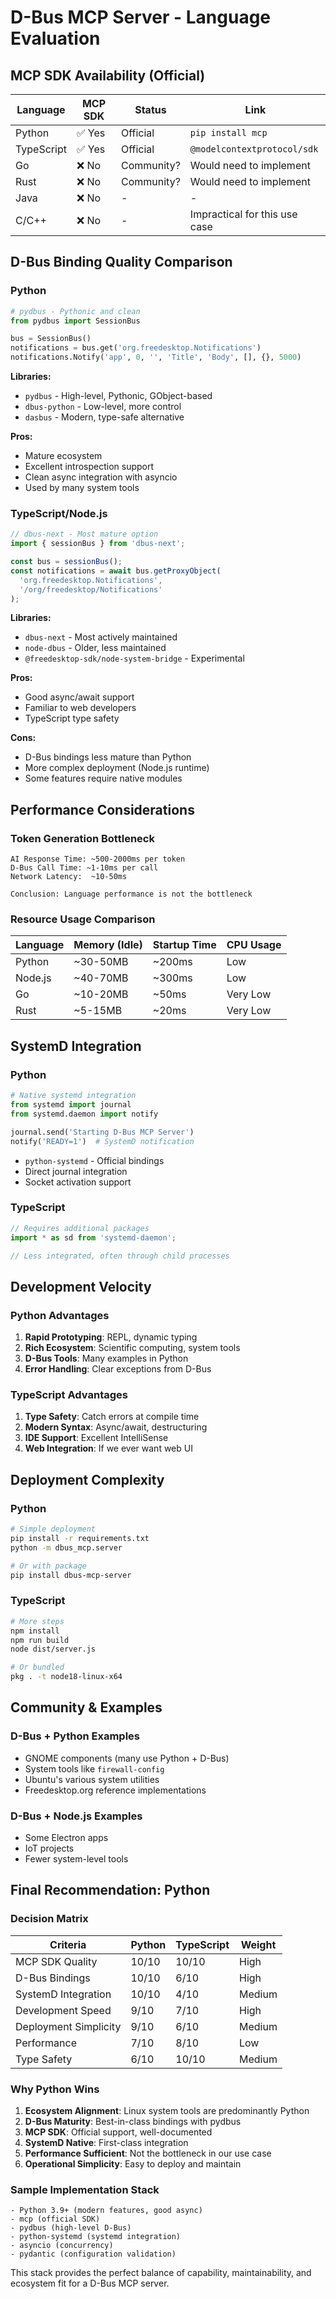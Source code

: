 # D-Bus MCP Server - Language Evaluation

## MCP SDK Availability (Official)

| Language   | MCP SDK  | Status        | Link                                    |
|------------|----------|---------------|-----------------------------------------|
| Python     | ✅ Yes   | Official      | `pip install mcp`                       |
| TypeScript | ✅ Yes   | Official      | `@modelcontextprotocol/sdk`             |
| Go         | ❌ No    | Community?    | Would need to implement                 |
| Rust       | ❌ No    | Community?    | Would need to implement                 |
| Java       | ❌ No    | -             | -                                       |
| C/C++      | ❌ No    | -             | Impractical for this use case           |

## D-Bus Binding Quality Comparison

### Python
```python
# pydbus - Pythonic and clean
from pydbus import SessionBus

bus = SessionBus()
notifications = bus.get('org.freedesktop.Notifications')
notifications.Notify('app', 0, '', 'Title', 'Body', [], {}, 5000)
```

**Libraries:**
- `pydbus` - High-level, Pythonic, GObject-based
- `dbus-python` - Low-level, more control
- `dasbus` - Modern, type-safe alternative

**Pros:**
- Mature ecosystem
- Excellent introspection support
- Clean async integration with asyncio
- Used by many system tools

### TypeScript/Node.js
```typescript
// dbus-next - Most mature option
import { sessionBus } from 'dbus-next';

const bus = sessionBus();
const notifications = await bus.getProxyObject(
  'org.freedesktop.Notifications',
  '/org/freedesktop/Notifications'
);
```

**Libraries:**
- `dbus-next` - Most actively maintained
- `node-dbus` - Older, less maintained
- `@freedesktop-sdk/node-system-bridge` - Experimental

**Pros:**
- Good async/await support
- Familiar to web developers
- TypeScript type safety

**Cons:**
- D-Bus bindings less mature than Python
- More complex deployment (Node.js runtime)
- Some features require native modules

## Performance Considerations

### Token Generation Bottleneck
```
AI Response Time: ~500-2000ms per token
D-Bus Call Time: ~1-10ms per call
Network Latency:  ~10-50ms

Conclusion: Language performance is not the bottleneck
```

### Resource Usage Comparison
| Language   | Memory (Idle) | Startup Time | CPU Usage |
|------------|---------------|--------------|-----------|
| Python     | ~30-50MB      | ~200ms       | Low       |
| Node.js    | ~40-70MB      | ~300ms       | Low       |
| Go         | ~10-20MB      | ~50ms        | Very Low  |
| Rust       | ~5-15MB       | ~20ms        | Very Low  |

## SystemD Integration

### Python
```python
# Native systemd integration
from systemd import journal
from systemd.daemon import notify

journal.send('Starting D-Bus MCP Server')
notify('READY=1')  # SystemD notification
```

- `python-systemd` - Official bindings
- Direct journal integration
- Socket activation support

### TypeScript
```typescript
// Requires additional packages
import * as sd from 'systemd-daemon';

// Less integrated, often through child processes
```

## Development Velocity

### Python Advantages
1. **Rapid Prototyping**: REPL, dynamic typing
2. **Rich Ecosystem**: Scientific computing, system tools
3. **D-Bus Tools**: Many examples in Python
4. **Error Handling**: Clear exceptions from D-Bus

### TypeScript Advantages
1. **Type Safety**: Catch errors at compile time
2. **Modern Syntax**: Async/await, destructuring
3. **IDE Support**: Excellent IntelliSense
4. **Web Integration**: If we ever want web UI

## Deployment Complexity

### Python
```bash
# Simple deployment
pip install -r requirements.txt
python -m dbus_mcp.server

# Or with package
pip install dbus-mcp-server
```

### TypeScript
```bash
# More steps
npm install
npm run build
node dist/server.js

# Or bundled
pkg . -t node18-linux-x64
```

## Community & Examples

### D-Bus + Python Examples
- GNOME components (many use Python + D-Bus)
- System tools like `firewall-config`
- Ubuntu's various system utilities
- Freedesktop.org reference implementations

### D-Bus + Node.js Examples
- Some Electron apps
- IoT projects
- Fewer system-level tools

## Final Recommendation: Python

### Decision Matrix
| Criteria               | Python | TypeScript | Weight |
|------------------------|--------|------------|--------|
| MCP SDK Quality        | 10/10  | 10/10      | High   |
| D-Bus Bindings         | 10/10  | 6/10       | High   |
| SystemD Integration    | 10/10  | 4/10       | Medium |
| Development Speed      | 9/10   | 7/10       | High   |
| Deployment Simplicity  | 9/10   | 6/10       | Medium |
| Performance            | 7/10   | 8/10       | Low    |
| Type Safety            | 6/10   | 10/10      | Medium |

### Why Python Wins

1. **Ecosystem Alignment**: Linux system tools are predominantly Python
2. **D-Bus Maturity**: Best-in-class bindings with pydbus
3. **MCP SDK**: Official support, well-documented
4. **SystemD Native**: First-class integration
5. **Performance Sufficient**: Not the bottleneck in our use case
6. **Operational Simplicity**: Easy to deploy and maintain

### Sample Implementation Stack
```
- Python 3.9+ (modern features, good async)
- mcp (official SDK)
- pydbus (high-level D-Bus)
- python-systemd (systemd integration)
- asyncio (concurrency)
- pydantic (configuration validation)
```

This stack provides the perfect balance of capability, maintainability, and ecosystem fit for a D-Bus MCP server.